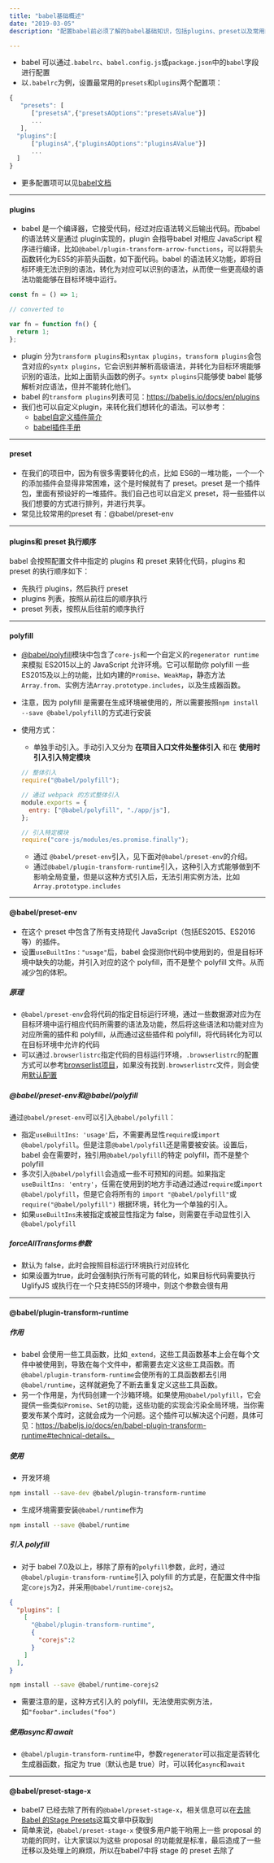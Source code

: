 ```yaml
---
title: "babel基础概述"
date: "2019-03-05"
description: "配置babel前必须了解的babel基础知识，包括plugins、preset以及常用的plugins、preset"

---
```


- babel 可以通过`.babelrc`、`babel.config.js`或`package.json`中的`babel`字段进行配置
- 以`.babelrc`为例，设置最常用的`presets`和`plugins`两个配置项：

```javascript
{
   "presets": [
      ["presetsA",{"presetsAOptions":"presetsAValue"}]
      ...
   ],
  "plugins":[
      ["pluginsA",{"pluginsAOptions":"pluginsAValue"}]
      ...
  ]
}
```

- 更多配置项可以见[babel文档](https://babeljs.io/docs/en/options)

------


#### plugins

- babel 是一个编译器，它接受代码，经过对应语法转义后输出代码。而babel 的语法转义是通过 plugin实现的，plugin 会指导babel 对相应 JavaScript 程序进行编译，比如`@babel/plugin-transform-arrow-functions`，可以将箭头函数转化为ES5的非箭头函数，如下面代码。babel 的语法转义功能，即将目标环境无法识别的语法，转化为对应可以识别的语法，从而使一些更高级的语法功能能够在目标环境中运行。

```javascript
const fn = () => 1;

// converted to

var fn = function fn() {
  return 1;
};
```

- plugin 分为`transform plugins`和`syntax plugins`，`transform plugins`会包含对应的`syntx plugins`，它会识别并解析高级语法，并转化为目标环境能够识别的语法，比如上面箭头函数的例子。`syntx plugins`只能够使 babel 能够解析对应语法，但并不能转化他们。
- babel 的`transform plugins`列表可见：https://babeljs.io/docs/en/plugins
- 我们也可以自定义plugin，来转化我们想转化的语法。可以参考：
  - [babel自定义插件简介](https://itnext.io/introduction-to-custom-babel-plugins-98a62dad16ee)
  - [babel插件手册](https://github.com/jamiebuilds/babel-handbook/blob/master/translations/zh-Hans/plugin-handbook.md)

------



#### preset

- 在我们的项目中，因为有很多需要转化的点，比如 ES6的一堆功能，一个一个的添加插件会显得非常困难，这个是时候就有了 preset。preset 是一个插件包，里面有预设好的一堆插件。我们自己也可以自定义 preset，将一些插件以我们想要的方式进行排列，并进行共享。
- 常见比较常用的preset 有：@babel/preset-env

------



#### plugins和 preset 执行顺序

babel 会按照配置文件中指定的 plugins 和 preset 来转化代码，plugins 和 preset 的执行顺序如下：

- 先执行 plugins，然后执行 preset
- plugins 列表，按照从前往后的顺序执行
- preset 列表，按照从后往前的顺序执行

------



#### polyfill

- [@babel/polyfill](https://babeljs.io/docs/en/babel-polyfill)模块中包含了`core-js`和一个自定义的`regenerator runtime`来模拟 ES2015以上的 JavaScript 允许环境。它可以帮助你 polyfill 一些 ES2015及以上的功能，比如内建的`Promise`、`WeakMap`，静态方法`Array.from`、实例方法`Array.prototype.includes`，以及生成器函数。

- 注意，因为 polyfill 是需要在生成环境被使用的，所以需要按照`npm install --save @babel/polyfill`的方式进行安装

- 使用方式：

  - 单独手动引入。手动引入又分为 **在项目入口文件处整体引入** 和在 **使用时引入引入特定模块**

  ```javascript
  // 整体引入
  require("@babel/polyfill"); 
  
  // 通过 webpack 的方式整体引入
  module.exports = {
    entry: ["@babel/polyfill", "./app/js"],
  };
  
  // 引入特定模块
  require("core-js/modules/es.promise.finally"); 
  ```

  - 通过 `@babel/preset-env`引入，见下面对`@babel/preset-env`的介绍。
  - 通过`@babel/plugin-transform-runtime`引入，这种引入方式能够做到不影响全局变量，但是以这种方式引入后，无法引用实例方法，比如`Array.prototype.includes`

------



#### @babel/preset-env

- 在这个 preset 中包含了所有支持现代 JavaScript（包括ES2015、ES2016等）的插件。
- 设置`useBuiltIns："usage"`后，babel 会探测你代码中使用到的，但是目标环境中缺失的功能，并引入对应的这个 polyfill，而不是整个 polyfill 文件。从而减少包的体积。



##### 原理

- `@babel/preset-env`会将代码的指定目标运行环境，通过一些数据源对应为在目标环境中运行相应代码所需要的语法及功能，然后将这些语法和功能对应为对应所需的插件和 polyfill，从而通过这些插件和 polyfill，将代码转化为可以在目标环境中允许的代码
- 可以通过`.browserlistrc`指定代码的目标运行环境，`.browserlistrc`的配置方式可以参考[browserlist项目](https://github.com/browserslist/browserslist#queries)，如果没有找到`.browserlistrc`文件，则会使用[默认配置](https://github.com/browserslist/browserslist#queries)



##### @babel/preset-env和@babel/polyfill

通过`@babel/preset-env`可以引入`@babel/polyfill`：

- 指定`useBuiltIns: 'usage'`后，不需要再显性`require`或`import` `@babel/polyfill`。但是注意`@babel/polyfill`还是需要被安装。设置后，babel 会在需要时，独引用`@babel/polyfill`的特定 polyfill，而不是整个polyfill
- 多次引入`@babel/polyfill`会造成一些不可预知的问题。如果指定`useBuiltIns: 'entry'`，任需在使用到的地方手动通过通过`require`或`import` `@babel/polyfill`，但是它会将所有的 `import "@babel/polyfill"`或 `require("@babel/polyfill")` 根据环境，转化为一个单独的引入。
- 如果`useBuiltIns`未被指定或被显性指定为 false，则需要在手动显性引入`@babel/polyfill`



##### forceAllTransforms参数

- 默认为 false，此时会按照目标运行环境执行对应转化
- 如果设置为true，此时会强制执行所有可能的转化，如果目标代码需要执行UglifyJS 或执行在一个只支持ES5的环境中，则这个参数会很有用

------



#### @babel/plugin-transform-runtime

##### 作用

- babel 会使用一些工具函数，比如`_extend`，这些工具函数基本上会在每个文件中被使用到，导致在每个文件中，都需要去定义这些工具函数。而` @babel/plugin-transform-runtime`会使所有的工具函数都去引用`@babel/runtime`，这样就避免了不断去重复定义这些工具函数。
- 另一个作用是，为代码创建一个沙箱环境。如果使用`@babel/polyfill`，它会提供一些类似`Promise`、`Set`的功能，这些功能的实现会污染全局环境，当你需要发布某个库时，这就会成为一个问题。这个插件可以解决这个问题，具体可见：https://babeljs.io/docs/en/babel-plugin-transform-runtime#technical-details。

##### 使用

- 开发环境

```bash
npm install --save-dev @babel/plugin-transform-runtime
```

- 生成环境需要安装`@babel/runtime`作为

```bash
npm install --save @babel/runtime
```



##### 引入 polyfill

- 对于 babel 7.0及以上，移除了原有的`polyfill`参数，此时，通过`@babel/plugin-transform-runtime`引入 polyfill 的方式是，在配置文件中指定`corejs`为2，并采用`@babel/runtime-corejs2`。

```json
{
  "plugins": [
    [
      "@babel/plugin-transform-runtime",
      {
        "corejs":2
      }
    ]
  ],
}
```

```bash
npm install --save @babel/runtime-corejs2
```

- 需要注意的是，这种方式引入的 polyfill，无法使用实例方法，如`"foobar".includes("foo")`



##### 使用async和 await

- `@babel/plugin-transform-runtime`中，参数`regenerator`可以指定是否转化生成器函数，指定为 true（默认也是 true）时，可以转化`async`和`await`

------



#### @babel/preset-stage-x

- babel7 已经去除了所有的`@babel/preset-stage-x`，相关信息可以在[去除Babel 的Stage Presets](https://babeljs.io/blog/2018/07/27/removing-babels-stage-presets)这篇文章中获取到
- 简单来说，`@babel/preset-stage-x` 使很多用户能干哟用上一些 proposal 的功能的同时，让大家误以为这些 proposal 的功能就是标准，最后造成了一些迁移以及处理上的麻烦，所以在babel7中将 stage 的 preset 去除了

